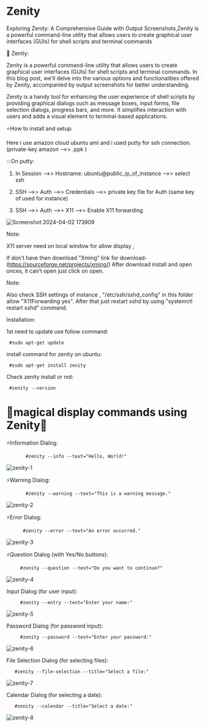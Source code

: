 # Zenity
Exploring Zenity: A Comprehensive Guide with Output Screenshots,Zenity is a powerful command-line utility that allows users to create graphical user interfaces (GUIs) for shell scripts and terminal commands

🌟 Zenity: 

Zenity is a powerful command-line utility that allows users to create graphical user interfaces (GUIs) for shell scripts and terminal commands. In this blog post, we'll delve into the various options 
and functionalities offered by Zenity, accompanied by output screenshots for better understanding.

Zenity is a handy tool for enhancing the user experience of shell scripts by providing graphical dialogs such as message boxes, input forms, file selection dialogs, progress bars, and more. 
It simplifies interaction with users and adds a visual element to terminal-based applications.

⭐How to install and setup:

Here i use amazon cloud ubuntu ami and i used putty for ssh connection.(private-key amazon -->> .ppk )

💥On putty:

1. In Session -->> Hostname: ubuntu@public_ip_of_instance  -->> select ssh

2. SSH -->>  Auth -->> Credentials -->> private key file for Auth (same key of used for instance)
 
3. SSH -->>  Auth -->>  X11  -->> Enable X11 forwarding 

![Screenshot 2024-04-02 173909](https://github.com/Pratikshinde55/Zenity-GUI/assets/145910708/823dbedc-d7ee-41cc-917a-6c8b3ddfd375)

Note: 

X11 server need on local window for allow display ,

If don't have then download  "Xming" link for download-(https://sourceforge.net/projects/xming/) After download install and open onces, it can't open just click on open.

Note:

Also check SSH settings of instance , "/etc/ssh/sshd_config" in this folder allow "X11Forwarding yes". After that just restart sshd by using "systemctl restart sshd" command.

Installation: 

1st need to update use follow command:

     #sudo apt-get update

install command for zenity on ubuntu:

     #sudo apt-get install zenity

Check zenity install or not:

     #zenity --version


 # 💫magical display commands using Zenity💫


⚡Information Dialog:


           #zenity --info --text="Hello, World!"

           
![zenity-1](https://github.com/Pratikshinde55/Zenity-GUI/assets/145910708/4ded64e0-54c5-4f63-a368-66b2b1673cf5)


⚡Warning Dialog:

                             
           #zenity --warning --text="This is a warning message."


![zenity-2](https://github.com/Pratikshinde55/Zenity-GUI/assets/145910708/7f56b753-83fa-49d0-9487-c0aa6d7a6daa)

⚡Error Dialog:


          #zenity --error --text="An error occurred."


![zenity-3](https://github.com/Pratikshinde55/Zenity-GUI/assets/145910708/f27f8224-59d4-4cfd-b294-5147aeaac29a)


⚡Question Dialog (with Yes/No buttons):


         #zenity --question --text="Do you want to continue?"

![zenity-4](https://github.com/Pratikshinde55/Zenity-GUI/assets/145910708/bf5038d1-67ed-4c48-a92e-32b3a33142a1)


Input Dialog (for user input):


         #zenity --entry --text="Enter your name:"

![zenity-5](https://github.com/Pratikshinde55/Zenity-GUI/assets/145910708/a6f2d6a9-eb55-4867-9b4e-4a9a1fd8fd3e)


Password Dialog (for password input):


         #zenity --password --text="Enter your password:"

![zenity-6](https://github.com/Pratikshinde55/Zenity-GUI/assets/145910708/bb67c1e4-1835-46ce-8fed-5ea65f425a26)


File Selection Dialog (for selecting files):

       #zenity --file-selection --title="Select a file:"

 ![zenity-7](https://github.com/Pratikshinde55/Zenity-GUI/assets/145910708/2bc77b74-9c99-4135-a357-d92c582071d4)


 Calendar Dialog (for selecting a date):

       #zenity --calendar --title="Select a date:"

 ![zenity-8](https://github.com/Pratikshinde55/Zenity-GUI/assets/145910708/5f43cf21-a788-4600-8dc1-a1bd1a562054)













